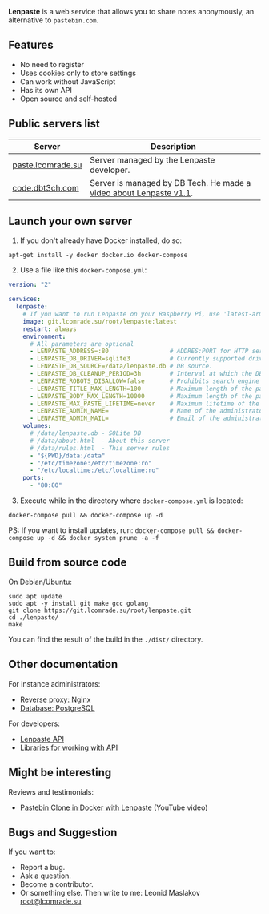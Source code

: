 **Lenpaste** is a web service that allows you to share notes anonymously, an alternative to `pastebin.com`.


## Features
- No need to register
- Uses cookies only to store settings
- Can work without JavaScript
- Has its own API
- Open source and self-hosted



## Public servers list
| Server                                         | Description                                                                                                       |
| ---------------------------------------------- | ----------------------------------------------------------------------------------------------------------------- |
| [paste.lcomrade.su](https://paste.lcomrade.su) | Server managed by the Lenpaste developer.                                                                         |
| [code.dbt3ch.com](https://code.dbt3ch.com)     | Server is managed by DB Tech. He made a [video about Lenpaste v1.1](https://www.youtube.com/watch?v=YxcHxsZHh9A). |



## Launch your own server
1. If you don't already have Docker installed, do so:
```
apt-get install -y docker docker.io docker-compose
```

2. Use a file like this `docker-compose.yml`:
```yaml
version: "2"

services:
  lenpaste:
  	# If you want to run Lenpaste on your Raspberry Pi, use 'latest-armhf' instead of 'latest'.
    image: git.lcomrade.su/root/lenpaste:latest
    restart: always
    environment:
      # All parameters are optional
      - LENPASTE_ADDRESS=:80                 # ADDRES:PORT for HTTP server.
      - LENPASTE_DB_DRIVER=sqlite3           # Currently supported drivers: 'sqlite3' and 'postgres'.
      - LENPASTE_DB_SOURCE=/data/lenpaste.db # DB source.
      - LENPASTE_DB_CLEANUP_PERIOD=3h        # Interval at which the DB is cleared of expired but not yet deleted pastes.
      - LENPASTE_ROBOTS_DISALLOW=false       # Prohibits search engine crawlers from indexing site using robots.txt file.
      - LENPASTE_TITLE_MAX_LENGTH=100        # Maximum length of the paste title. If 0 disable title, if -1 disable length limit.
      - LENPASTE_BODY_MAX_LENGTH=10000       # Maximum length of the paste body. If -1 disable length limit. Can't be -1.
      - LENPASTE_MAX_PASTE_LIFETIME=never    # Maximum lifetime of the paste. Examples: 10m, 1h 30m, 12h, 7w, 30d, 365d.
      - LENPASTE_ADMIN_NAME=                 # Name of the administrator of this server.
      - LENPASTE_ADMIN_MAIL=                 # Email of the administrator of this server.
    volumes:
      # /data/lenpaste.db - SQLite DB
      # /data/about.html  - About this server
      # /data/rules.html  - This server rules
      - "${PWD}/data:/data"
      - "/etc/timezone:/etc/timezone:ro"
      - "/etc/localtime:/etc/localtime:ro"
    ports:
      - "80:80"
```

3. Execute while in the directory where `docker-compose.yml` is located:
```
docker-compose pull && docker-compose up -d
```

PS: If you want to install updates, run: `docker-compose pull && docker-compose up -d && docker system prune -a -f`



## Build from source code
On Debian/Ubuntu:
```
sudo apt update
sudo apt -y install git make gcc golang
git clone https://git.lcomrade.su/root/lenpaste.git
cd ./lenpaste/
make
```

You can find the result of the build in the `./dist/` directory.



## Other documentation
For instance administrators:
- [Reverse proxy: Nginx](docs/reverse_proxy_nginx.md)
- [Database: PostgreSQL](docs/db_postgresql.md)

For developers:
- [Lenpaste API](https://paste.lcomrade.su/docs/apiv1)
- [Libraries for working with API](https://paste.lcomrade.su/docs/api_libs)



## Might be interesting
Reviews and testimonials:
- [Pastebin Clone in Docker with Lenpaste](https://www.youtube.com/watch?v=YxcHxsZHh9A) (YouTube video)



## Bugs and Suggestion
If you want to:
- Report a bug.
- Ask a question.
- Become a contributor.
- Or something else.
Then write to me: Leonid Maslakov <root@lcomrade.su>
